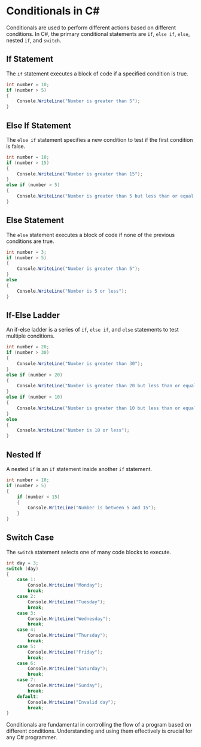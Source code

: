 # Conditionals in C#

Conditionals are used to perform different actions based on different conditions. In C#, the primary conditional statements are `if`, `else if`, `else`, nested `if`, and `switch`.

## If Statement

The `if` statement executes a block of code if a specified condition is true.

```csharp
int number = 10;
if (number > 5)
{
    Console.WriteLine("Number is greater than 5");
}
```

## Else If Statement

The `else if` statement specifies a new condition to test if the first condition is false.

```csharp
int number = 10;
if (number > 15)
{
    Console.WriteLine("Number is greater than 15");
}
else if (number > 5)
{
    Console.WriteLine("Number is greater than 5 but less than or equal to 15");
}
```

## Else Statement

The `else` statement executes a block of code if none of the previous conditions are true.

```csharp
int number = 3;
if (number > 5)
{
    Console.WriteLine("Number is greater than 5");
}
else
{
    Console.WriteLine("Number is 5 or less");
}
```

## If-Else Ladder

An if-else ladder is a series of `if`, `else if`, and `else` statements to test multiple conditions.

```csharp
int number = 20;
if (number > 30)
{
    Console.WriteLine("Number is greater than 30");
}
else if (number > 20)
{
    Console.WriteLine("Number is greater than 20 but less than or equal to 30");
}
else if (number > 10)
{
    Console.WriteLine("Number is greater than 10 but less than or equal to 20");
}
else
{
    Console.WriteLine("Number is 10 or less");
}
```

## Nested If

A nested `if` is an `if` statement inside another `if` statement.

```csharp
int number = 10;
if (number > 5)
{
    if (number < 15)
    {
        Console.WriteLine("Number is between 5 and 15");
    }
}
```

## Switch Case

The `switch` statement selects one of many code blocks to execute.

```csharp
int day = 3;
switch (day)
{
    case 1:
        Console.WriteLine("Monday");
        break;
    case 2:
        Console.WriteLine("Tuesday");
        break;
    case 3:
        Console.WriteLine("Wednesday");
        break;
    case 4:
        Console.WriteLine("Thursday");
        break;
    case 5:
        Console.WriteLine("Friday");
        break;
    case 6:
        Console.WriteLine("Saturday");
        break;
    case 7:
        Console.WriteLine("Sunday");
        break;
    default:
        Console.WriteLine("Invalid day");
        break;
}
```

Conditionals are fundamental in controlling the flow of a program based on different conditions. Understanding and using them effectively is crucial for any C# programmer.